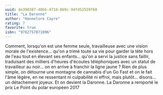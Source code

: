 ```yaml
---
uuid: de390387-40bb-4710-8b9c-94fd52559f60
title: "La Daronne"
author: "Hannelore Cayre"
rating: 7
favorite: true
isbn: "9782757871096"
---
```


Comment, lorsqu'on est une femme seule, travailleuse avec une vision morale de l'existence... qu'on a trimé toute sa vie pour garder la tête hors de l'eau tout en élevant ses enfants... qu'on a servi la justice sans faillir, traduisant des milliers d'heures d'écoutes téléphoniques avec un statut de travailleur au noir... on en arrive à franchir la ligne jaune ? Rien de plus simple, on détourne une montagne de cannabis d'un Go Fast et on le fait l'âme légère, en ne ressentant ni culpabilité ni effroi, mais plutôt... disons... un détachement joyeux. Et on devient la Daronne. La Daronne a remporté le prix Le Point du polar européen 2017